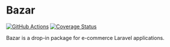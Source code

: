 # Bazar

[![GitHub Actions](https://github.com/conedevelopment/bazar/workflows/tests/badge.svg)](https://github.com/conedevelopment/bazar/actions?query=workflow%3Atests)
[![Coverage Status](https://coveralls.io/repos/github/conedevelopment/bazar/badge.svg?branch=master)](https://coveralls.io/github/conedevelopment/bazar?branch=master)

Bazar is a drop-in package for e-commerce Laravel applications.
